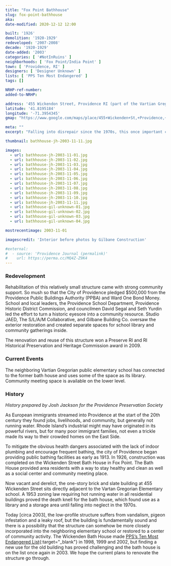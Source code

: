 ```yaml
---
title: "Fox Point Bathhouse"
slug: fox-point-bathhouse
aka: 
date-modified: 2020-12-12 12:00

built: '1926'
demolition: '1920-1929'
redeveloped: '2007-2008'
decade: '1920-1929'
date-added: '2003'
categories: [ '#NotInRuins' ]
neighborhoods: [ 'Fox Point/India Point' ]
town: [ 'Providence, RI' ]
designers: [ 'Designer Unknown' ]
lists: [ 'PPS Ten Most Endangered' ]
tags: []

NRHP-ref-number:
added-to-NRHP:

address: '455 Wickendon Street, Providence RI (part of the Vartian Gregorian public elementary school)'
latitude: '41.8195184'
longitude: '-71.3954345'
gmap: "https://www.google.com/maps/place/455+Wickenden+St,+Providence,+RI+02903/@41.8195184,-71.3954345,17z/data=!3m1!4b1!4m5!3m4!1s0x89e445376fbacfeb:0xc102f17491942ba3!8m2!3d41.8195184!4d-71.3932458"

meta: ""
excerpt: "Falling into disrepair since the 1970s, this once important community center found new use and continues to support the neighborhood and Providence schoolchildren"

thumbnail: bathhouse-jh-2003-11-11.jpg

images:
  - url: bathhouse-jh-2003-11-01.jpg
  - url: bathhouse-jh-2003-11-02.jpg
  - url: bathhouse-jh-2003-11-03.jpg
  - url: bathhouse-jh-2003-11-04.jpg
  - url: bathhouse-jh-2003-11-05.jpg
  - url: bathhouse-jh-2003-11-06.jpg
  - url: bathhouse-jh-2003-11-07.jpg
  - url: bathhouse-jh-2003-11-08.jpg
  - url: bathhouse-jh-2003-11-09.jpg
  - url: bathhouse-jh-2003-11-10.jpg
  - url: bathhouse-jh-2003-11-11.jpg
  - url: bathhouse-gil-unknown-01.jpg
  - url: bathhouse-gil-unknown-02.jpg
  - url: bathhouse-gil-unknown-03.jpg
  - url: bathhouse-gil-unknown-04.jpg

mostrecentimage: 2003-11-01

imagescredit: 'Interior before photos by Gilbane Construction'

#external:
#  - source: 'Providence Journal (permalink)'
#    url: https://perma.cc/MQ4Z-Z9K4
---
```


### Redevelopment

Rehabilitation of this relatively small structure came with strong community support. So mush so that the City of Providence pledged $500,000 from the Providence Public Buildings Authority (<span class="abbr">PPBA</span>) and Ward One Bond Money. School and local leaders, the Providence School Department, Providence Historic District Commission, and councilmen David Segal and Seth Yurdin led the effort to turn a historic eyesore into a community resource. Studio JAED, The S/L/A/M Collaborative, and Gilbane Building Co. oversaw the exterior restoration and created separate spaces for school library and community gatherings inside.

The renovation and reuse of this structure won a Preserve RI and RI Historical Preservation and Heritage Commission award in 2009. 


### Current Events

The neighboring Vartian Gregorian public elementary school has connected to the former bath house and uses some of the space as its library. Community meeting space is available on the lower level. 


### History

_History prepared by Josh Jackson for the Providence Preservation Society_

As European immigrants streamed into Providence at the start of the 20th century they found jobs, livelihoods, and community, but generally not running water. Rhode Island’s industrial might may have originated in its powerful rivers, but for many poor immigrant families, not even a trickle made its way to their crowded homes on the East Side.

To mitigate the obvious health dangers associated with the lack of indoor plumbing and encourage frequent bathing, the city of Providence began providing public bathing facilities as early as 1913. In 1926, construction was completed on the Wickenden Street Bath House in Fox Point. The Bath House provided area residents with a way to stay healthy and clean as well as a social center and community meeting place.

Now vacant and derelict, the one-story brick and slate building at 455 Wickenden Street sits directly adjacent to the Vartan Gregorian Elementary school. A 1953 zoning law requiring hot running water in all residential buildings proved the death knell for the bath house, which found use as a library and a storage area until falling into neglect in the 1970s.

Today [circa 2003], the low-profile structure suffers from vandalism, pigeon infestation and a leaky roof, but the building is fundamentally sound and there is a possibility that the structure can somehow be more closely incorporated into the neighboring elementary school or restored to a center of community activity. The Wickenden Bath House made [PPS’s Ten Most Endangered List](//guide.ppsri.org/property/fox-point-bath-house){:target="_blank"} in 1998, 1999 and 2002, but finding a new use for the old building has proved challenging and the bath house is on the list once again in 2003. We hope the current plans to renovate the structure go through.
